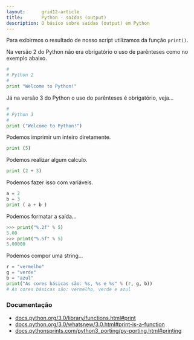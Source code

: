 ```yaml
---
layout:      grid12-article
title:       Python - saídas (output)
description: O básico sobre saídas (output) em Python
---
```


Para exibirmos o resultado de nosso script utilizamos da função `print()`.

Na versão 2 do Python não era obrigatório o uso de parênteses como no exemplo abaixo.

```python
#
# Python 2
#
print "Welcome to Python!"
```

Já na versão 3 do Python o uso do parênteses é obrigatório, veja...

```python
#
# Python 3
#
print ("Welcome to Python!")
```

Podemos imprimir um inteiro diretamente.

```python
print (5)
```

Podemos realizar algum calculo.

```python
print (2 + 3)
```

Podemos fazer isso com variáveis.

```python
a = 2
b = 3
print ( a + b )
```

Podemos formatar a saída...

```python
>>> print("%.2f" % 5)
5.00
>>> print("%.5f" % 5)
5.00000
```

Podemos compor uma string...

```python
r = "vermelho"
g = "verde"
b = "azul"
print("As cores básicas são: %s, %s e %s" % (r, g, b))
# As cores básicas são: vermelho, verde e azul
```

### Documentação

- [docs.python.org/3.0/library/functions.html#print](https://docs.python.org/3.0/library/functions.html#print "link-externo")
- [docs.python.org/3.0/whatsnew/3.0.html#print-is-a-function](https://docs.python.org/3.0/whatsnew/3.0.html#print-is-a-function "link-externo")
- [docs.pythonsprints.com/python3_porting/py-porting.html#printing](http://docs.pythonsprints.com/python3_porting/py-porting.html#printing "link-externo")